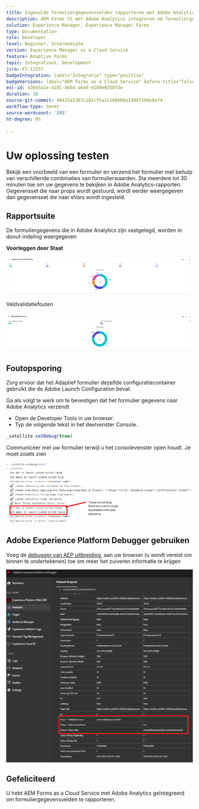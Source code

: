 ```yaml
---
title: Ingevulde formuliergegevensvelden rapporteren met Adobe Analytics
description: AEM Forms CS met Adobe Analytics integreren om formuliergegevensvelden te rapporteren
solution: Experience Manager, Experience Manager Forms
type: Documentation
role: Developer
level: Beginner, Intermediate
version: Experience Manager as a Cloud Service
feature: Adaptive Forms
topic: Integrations, Development
jira: KT-12557
badgeIntegration: label="Integratie" type="positive"
badgeVersions: label="AEM Forms as a Cloud Service" before-title="false"
exl-id: 43665a1e-4101-4b54-a6e0-d189e825073e
duration: 38
source-git-commit: 48433a5367c281cf5a1c106b08a1306f1b0e8ef4
workflow-type: tm+mt
source-wordcount: '203'
ht-degree: 0%

---
```


# Uw oplossing testen

Bekijk een voorbeeld van een formulier en verzend het formulier met behulp van verschillende combinaties van formulierwaarden. Sta meerdere tot 30 minuten toe om uw gegevens te bekijken in Adobe Analytics-rapporten. Gegevensset die naar props wordt gestuurd, wordt eerder weergegeven dan gegevensset die naar eVars wordt ingesteld.

## Rapportsuite

De formuliergegevens die in Adobe Analytics zijn vastgelegd, worden in donut-indeling weergegeven

**Voorleggen door Staat**

![&#x200B; applicantsbystate &#x200B;](assets/donut.png)

Veldvalidatiefouten

![&#x200B; gebied-bevestiging-fout &#x200B;](assets/donut-field-validation.png)

## Foutopsporing

Zorg ervoor dat het Adaptief formulier dezelfde configuratiecontainer gebruikt die de Adobe Launch Configuration bevat.

Ga als volgt te werk om te bevestigen dat het formulier gegevens naar Adobe Analytics verzendt

* Open de Developer Tools in uw browser.
* Typ de volgende tekst in het deelvenster Console.

```javascript
_satellite.setDebug(true)
```

Communiceer met uw formulier terwijl u het consolevenster open houdt. Je moet zoiets zien

![&#x200B; console-debug &#x200B;](assets/debug.png)

## Adobe Experience Platform Debugger gebruiken

Voeg de [&#x200B; debugger van AEP uitbreiding &#x200B;](https://experienceleague.adobe.com/docs/experience-platform/debugger/home.html?lang=nl-NL) aan uw browser (u wordt vereist om binnen te ondertekenen) toe om meer het zuiveren informatie te krijgen

![&#x200B; platform-debugger &#x200B;](assets/platform-debugger.png)

## Gefeliciteerd

U hebt AEM Forms as a Cloud Service met Adobe Analytics geïntegreerd om formuliergegevensvelden te rapporteren.